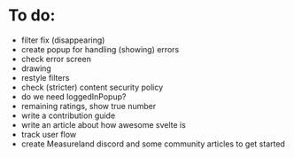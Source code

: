 # To do:

- filter fix (disappearing)
- create popup for handling (showing) errors
- check error screen
- drawing
- restyle filters
- check (stricter) content security policy
- do we need loggedInPopup?
- remaining ratings, show true number
- write a contribution guide
- write an article about how awesome svelte is
- track user flow
- create Measureland discord and some community articles to get started
